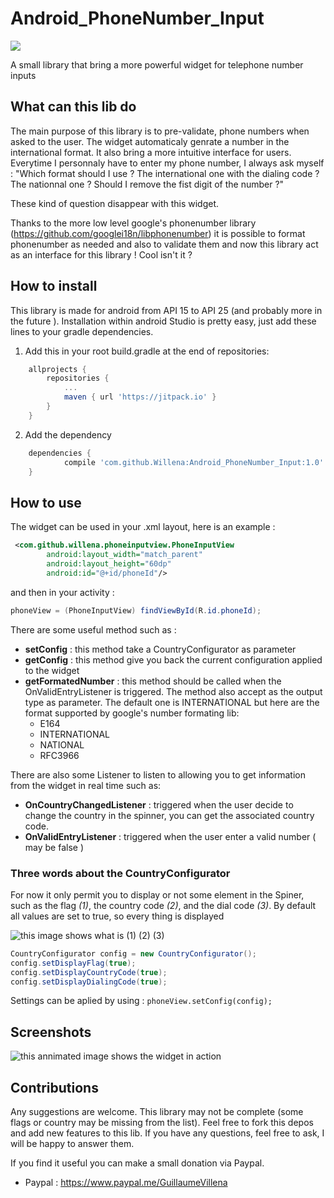 # Android_PhoneNumber_Input
[![](https://jitpack.io/v/Willena/Android_PhoneNumber_Input.svg)](https://jitpack.io/#Willena/Android_PhoneNumber_Input)

A small library that bring a more powerful widget for telephone number inputs

## What can this lib do

The main purpose of this library is to pre-validate, phone numbers when asked to the user. The widget automaticaly genrate a number in the international format.
It also bring a more intuitive interface for users. Everytime I personnaly have to enter my phone number, I always ask myself : "Which format should I use ? The international one with the dialing code ? The nationnal one ? Should I remove the fist digit of the number ?"

These kind of question disappear with this widget.

Thanks to the more low level google's phonenumber library (https://github.com/googlei18n/libphonenumber) it is possible to format phonenumber as needed and also to validate them and now this library act as an interface for this library ! Cool isn't it ?

## How to install

This library is made for android from API 15 to API 25 (and probably more in the future ).
Installation within android Studio is pretty easy, just add these lines to your gradle dependencies.

1. Add this in your root build.gradle at the end of repositories:
```gradle
	allprojects {
		repositories {
			...
			maven { url 'https://jitpack.io' }
		}
	}
  ```
2. Add the dependency
```gradle
	dependencies {
	        compile 'com.github.Willena:Android_PhoneNumber_Input:1.0'
	}
```
## How to use

The widget can be used in your .xml layout, here is an example :
```xml
 <com.github.willena.phoneinputview.PhoneInputView
        android:layout_width="match_parent"
        android:layout_height="60dp"
        android:id="@+id/phoneId"/>
```
  
  and then in your activity :
  
```java
phoneView = (PhoneInputView) findViewById(R.id.phoneId);
```
 
There are some useful method such as :
- **setConfig** : this method take a CountryConfigurator as parameter
- **getConfig** : this method give you back the current configuration applied to the widget
- **getFormatedNumber** : this method should be called when the OnValidEntryListener is triggered. The method also accept as the output type as parameter. The default one is INTERNATIONAL but here are the format supported by google's number formating lib:
  * E164
  * INTERNATIONAL
  * NATIONAL
  * RFC3966

There are also some Listener to listen to allowing you to get information from the widget in real time such as:
- **OnCountryChangedListener** : triggered when the user decide to change the country in the spinner, you can get the associated country code.
- **OnValidEntryListener** : triggered when the user enter a valid number ( may be false )

### Three words about the CountryConfigurator

For now it only permit you to display or not some element in the Spiner, such as the flag _(1)_, the country code _(2)_, and the dial code _(3)_.
By default all values are set to true, so every thing is displayed

![this image shows what is (1) (2) (3) ](https://github.com/Willena/Android_PhoneNumber_Input/raw/master/screenshoot/spinner_display_explain.png)


```java
CountryConfigurator config = new CountryConfigurator();
config.setDisplayFlag(true);
config.setDisplayCountryCode(true);
config.setDisplayDialingCode(true);
``` 

Settings can be aplied by using : ``` phoneView.setConfig(config); ```

## Screenshots

![this annimated image shows the widget in action](https://github.com/Willena/Android_PhoneNumber_Input/raw/master/screenshoot/demo_phone_number.gif)


## Contributions
Any suggestions are welcome.
This library may not be complete (some flags or country may be missing from the list). Feel free to fork this depos and add new features to this lib.
If you have any questions, feel free to ask, I will be happy to answer them.

If you find it useful you can make a small donation via Paypal. 
 - Paypal : https://www.paypal.me/GuillaumeVillena
